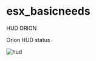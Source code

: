 # esx_basicneeds
HUD ORION

Orion HUD status

![hud](https://cdn.discordapp.com/attachments/581533509122785291/620354536078573588/unknown.png)
